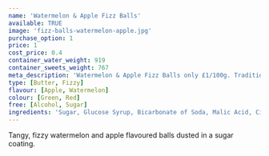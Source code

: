 ```yaml
---
name: 'Watermelon & Apple Fizz Balls'
available: TRUE
image: 'fizz-balls-watermelon-apple.jpg'
purchase_option: 1
price: 1
cost_price: 0.4
container_water_weight: 919
container_sweets_weight: 767
meta_description: 'Watermelon & Apple Fizz Balls only £1/100g. Traditional sweets and more at Humbugs Confectionery Store. Specialists in satisfying your sweet tooth!'
type: [Butter, Fizzy]
flavour: [Apple, Watermelon]
colour: [Green, Red]
free: [Alcohol, Sugar]
ingredients: 'Sugar, Glucose Syrup, Bicarbonate of Soda, Malic Acid, Citric Acid, Colours: E102, E129, E133'
---
```

Tangy, fizzy watermelon and apple flavoured balls dusted in a sugar coating.